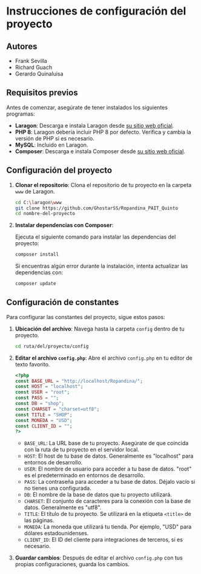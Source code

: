 # Instrucciones de configuración del proyecto

## Autores

- Frank Sevilla
- Richard Guach
- Gerardo Quinaluisa

## Requisitos previos

Antes de comenzar, asegúrate de tener instalados los siguientes programas:

- **Laragon**: Descarga e instala Laragon desde [su sitio web oficial](https://laragon.org/).
- **PHP 8**: Laragon debería incluir PHP 8 por defecto. Verifica y cambia la versión de PHP si es necesario.
- **MySQL**: Incluido en Laragon.
- **Composer**: Descarga e instala Composer desde [su sitio web oficial](https://getcomposer.org/).

## Configuración del proyecto

1. **Clonar el repositorio**: Clona el repositorio de tu proyecto en la carpeta `www` de Laragon.

    ```bash
    cd C:\laragon\www
    git clone https://github.com/GhostarSS/Ropandina_PAIT_Quinto
    cd nombre-del-proyecto
    ```

2. **Instalar dependencias con Composer**:

    Ejecuta el siguiente comando para instalar las dependencias del proyecto:

    ```bash
    composer install
    ```

    Si encuentras algún error durante la instalación, intenta actualizar las dependencias con:

    ```bash
    composer update
    ```
## Configuración de constantes

Para configurar las constantes del proyecto, sigue estos pasos:

1. **Ubicación del archivo**: Navega hasta la carpeta `config` dentro de tu proyecto.

    ```bash
    cd ruta/del/proyecto/config
    ```

2. **Editar el archivo `config.php`**: Abre el archivo `config.php` en tu editor de texto favorito.

    ```php
    <?php
    const BASE_URL = "http://localhost/Ropandina/";
    const HOST = "localhost";
    const USER = "root";
    const PASS = "";
    const DB = "shop";
    const CHARSET = "charset=utf8";
    const TITLE = "SHOP";
    const MONEDA = "USD";
    const CLIENT_ID = "";
    ?>
    ```

    - `BASE_URL`: La URL base de tu proyecto. Asegúrate de que coincida con la ruta de tu proyecto en el servidor local.
    - `HOST`: El host de tu base de datos. Generalmente es "localhost" para entornos de desarrollo.
    - `USER`: El nombre de usuario para acceder a tu base de datos. "root" es el predeterminado en entornos de desarrollo.
    - `PASS`: La contraseña para acceder a tu base de datos. Déjalo vacío si no tienes una configurada.
    - `DB`: El nombre de la base de datos que tu proyecto utilizará.
    - `CHARSET`: El conjunto de caracteres para la conexión con la base de datos. Generalmente es "utf8".
    - `TITLE`: El título de tu proyecto. Se utilizará en la etiqueta `<title>` de las páginas.
    - `MONEDA`: La moneda que utilizará tu tienda. Por ejemplo, "USD" para dólares estadounidenses.
    - `CLIENT_ID`: El ID del cliente para integraciones de terceros, si es necesario.

3. **Guardar cambios**: Después de editar el archivo `config.php` con tus propias configuraciones, guarda los cambios.